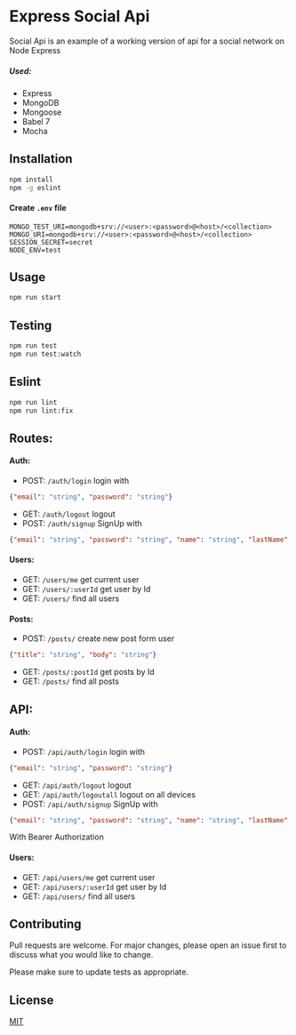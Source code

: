 # Express Social Api

Social Api is an example of a working version of api for a social network on Node Express

##### Used:
- Express
- MongoDB
- Mongoose
- Babel 7
- Mocha

## Installation

```bash
npm install
npm -g eslint
```

#### Create ```.env``` file
```.env
MONGO_TEST_URI=mongodb+srv://<user>:<password>@<host>/<collection>
MONGO_URI=mongodb+srv://<user>:<password>@<host>/<collection>
SESSION_SECRET=secret
NODE_ENV=test
```


## Usage

```bash
npm run start
```
## Testing

```bash
npm run test
npm run test:watch
```

## Eslint

```bash
npm run lint
npm run lint:fix
```

## Routes:
#### Auth:
- POST: ```/auth/login``` login with 
```json
{"email": "string", "password": "string"}
```
- GET: ```/auth/logout``` logout
- POST: ```/auth/signup``` 
SignUp with 
```json
{"email": "string", "password": "string", "name": "string", "lastName": "string"}
```
#### Users:
- GET: ```/users/me``` get current user
- GET: ```/users/:userId``` get user by Id
- GET: ```/users/``` find all users
#### Posts:
- POST: ```/posts/``` create new post form user 
```json
{"title": "string", "body": "string"}
```
- GET: ```/posts/:postId``` get posts by Id
- GET: ```/posts/``` find all posts

## API:
#### Auth:
- POST: ```/api/auth/login``` login with 
```json
{"email": "string", "password": "string"}
```
- GET: ```/api/auth/logout``` logout
- GET: ```/api/auth/logoutall``` logout on all devices
- POST: ```/api/auth/signup``` 
SignUp with 
```json
{"email": "string", "password": "string", "name": "string", "lastName": "string"}
```
With Bearer Authorization
#### Users:
- GET: ```/api/users/me``` get current user
- GET: ```/api/users/:userId``` get user by Id
- GET: ```/api/users/``` find all users

## Contributing
Pull requests are welcome. For major changes, please open an issue first to discuss what you would like to change.

Please make sure to update tests as appropriate.

## License
[MIT](https://choosealicense.com/licenses/mit/)
